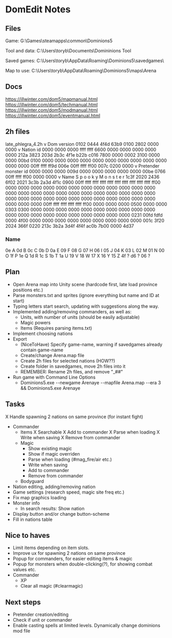 # DomEdit Notes

## Files

Game:
G:\Games\steamapps\common\Dominions5

Tool and data:
C:\Users\toryb\Documents\Domininions Tool

Saved games:
C:\Users\toryb\AppData\Roaming\Dominions5\savedgames\

Map to use:
C:\Users\toryb\AppData\Roaming\Dominions5\maps\Arena


## Docs

https://illwinter.com/dom5/mapmanual.html
https://illwinter.com/dom5/techmanual.html
https://illwinter.com/dom5/modmanual.html
https://illwinter.com/dom5/eventmanual.html


## 2h files

late_phlegra_4.2h
						  v Dom version
0102 0444 4f4d 63b9 0100 2802 0000 0000
						 v Nation id
0000 0000 0000 ffff ffff 6600 0000 0000
0000 0000 0000 212a 3823 203d 2b3c 4f1e
b22b c016 7800 0000 0002 3100 0000 0000
00bd 0100 0000 0000 0000 0000 0000 0000
0000 0000 0000 0000 0000 0000 00ff ffff
ff9d 006e 00ff ffff ff00 007c 0200 0000
				v Pretender monster id
0000 0000 0000 009d 0000 0000 0000 0000
0000 00be 0766 00ff ffff ff00 0000 0000
v Name 
S p  o o  k y    M  o n  s t  e r
1c3f 2020 2436 6f02 2021 3c3b 2a3d 4f1c
0900 00ff ffff ffff ffff ffff ffff ffff
ffff ffff ffff ff00 0000 0000 0000 0000
0000 0000 0000 0000 0000 0000 0000 0000
0000 0000 0000 0000 0000 0000 0000 0000
0000 0000 0000 0000 0000 0000 0000 0000
0000 0000 0000 0000 0000 0000 0000 0000
0000 0000 0000 00ff ffff ffff ffff ffff
ff00 0000 0000 0000 0500 0000 0000 0303
0300 0000 0000 0000 0000 0000 0000 0000
0000 0000 0000 0000 0000 0000 0000 0000
0000 0000 0000 0000 0000 0231 00fd fdfd
0000 4f00 0000 0000 0000 0000 0000 0000
0000 0000 0000 001c 3f20 2024 366f 0220
213c 3b2a 3d4f 4f4f ac0b 7b00 0000 4d37


### Name

0e A
0d B
0c C
0b D
0a E
09 F
08 G
07 H
06 I
05 J
04 K
03 L
02 M
01 N
00 O
1f P
1e Q
1d R
1c S
1b T
1a U
19 V
18 W
17 X
16 Y
15 Z
4f ?
d6 ?
06 ?



## Plan

- Open Arena map into Unity scene (hardcode first, late load province positions etc.)
- Parse monsters.txt and sprites (ignore everything but name and ID at start)
- Typing letters start search, updating with suggestions along the way.
- Implemented adding/removing commanders, as well as:
	- Units, with number of units (should be easily adjustable)
	- Magic powers
	- Items (Requires parsing items.txt)
- Implement choosing nations
- Export
	- (NiceToHave) Specify game-name, warning if savedgames already contain game-name
	- Create/change Arena.map file
	- Create 2h files for selected nations (HOW??)
	- Create folder in savedgames, move 2h files into it 
	- REMEMBER: Rename 2h files, and remove "_##"
- Run game with Command Line Options
	- Dominions5.exe --newgame Arenaye --mapfile Arena.map --era 3 && Dominions5.exe Arenaye 










## Tasks

X Handle spawning 2 nations on same province (for instant fight)
- Commander
	- Items
		X Searchable
		X Add to commander
		X Parse when loading
		X Write when saving
		X Remove from commander
	- Magic
		- Show existing magic
		- Show if magic overriden
		- Parse when loading (#mag_fire/air etc.)
		- Write when saving
		- Add to commander 
		- Remove from commander
	- Bodyguard
- Nation editing, adding/removing nation
- Game settings (research speed, magic site freq etc.)
- Fix map graphics loading
- Monster info 
	- In search results: Show nation
- Display button and/or change button-scheme
- Fill in nations table


## Nice to haves

- Limit items depending on item slots.
- Improve ux for spawning 2 nations on same province
- Popup for commanders, for easier editing items & magic
- Popup for monsters when double-clicking(?), for showing combat values etc.
- Commander
	- XP
	- Clear all magic (#clearmagic)


## Next steps

- Pretender creation/editing
- Check if unit or commander
- Enable casting spells at limited levels. Dynamically change dominions mod file 